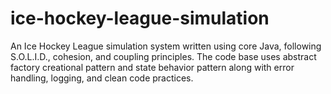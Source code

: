 # ice-hockey-league-simulation
An Ice Hockey League simulation system written using core Java, following S.O.L.I.D., cohesion, and coupling principles. The code base uses abstract factory creational pattern and state behavior pattern along with error handling, logging, and clean code practices.  
